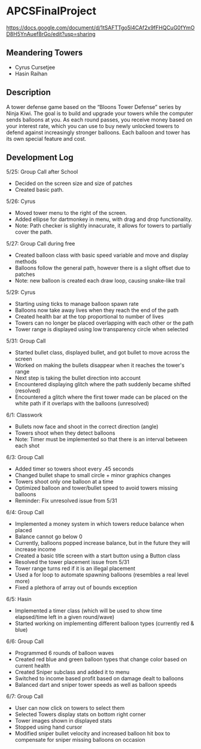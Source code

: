 # APCSFinalProject

https://docs.google.com/document/d/1tSAFTTgo5l4CAf2x9fFHQCuG0fYmOD8H5YnAuef8rGo/edit?usp=sharing

## Meandering Towers
- Cyrus Cursetjee
- Hasin Raihan

## Description
A tower defense game based on the “Bloons Tower Defense” series by Ninja Kiwi. The goal is to build and upgrade your towers while the computer sends balloons at you. As each round passes, you receive money based on your interest rate, which you can use to buy newly unlocked towers to defend against increasingly stronger balloons. Each balloon and tower has its own special feature and cost.

## Development Log

5/25: Group Call after School
- Decided on the screen size and size of patches
- Created basic path.

5/26: Cyrus
- Moved tower menu to the right of the screen.
- Added ellipse for dartmonkey in menu, with drag and drop functionality.
- Note: Path checker is slightly innacurate, it allows for towers to partially cover the path.

5/27: Group Call during free
- Created balloon class with basic speed variable and move and display methods
- Balloons follow the general path, however there is a slight offset due to patches
- Note: new balloon is created each draw loop, causing snake-like trail

5/29: Cyrus
- Starting using ticks to manage balloon spawn rate
- Balloons now take away lives when they reach the end of the path
- Created health bar at the top proportional to number of lives
- Towers can no longer be placed overlapping with each other or the path
- Tower range is displayed using low transparency circle when selected

5/31: Group Call
- Started bullet class, displayed bullet, and got bullet to move across the screen
- Worked on making the bullets disappear when it reaches the tower's range
- Next step is taking the bullet direction into account
- Encountered displaying glitch where the path suddenly became shifted (resolved)
- Encountered a glitch where the first tower made can be placed on the white path if it overlaps with the balloons (unresolved)

6/1: Classwork
- Bullets now face and shoot in the correct direction (angle)
- Towers shoot when they detect balloons
- Note: Timer must be implemented so that there is an interval between each shot

6/3: Group Call
- Added timer so towers shoot every .45 seconds
- Changed bullet shape to small circle + minor graphics changes
- Towers shoot only one balloon at a time
- Optimized balloon and tower/bullet speed to avoid towers missing balloons
- Reminder: Fix unresolved issue from 5/31

6/4: Group Call
- Implemented a money system in which towers reduce balance when placed
- Balance cannot go below 0
- Currently, balloons popped increase balance, but in the future they will increase income
- Created a basic title screen with a start button using a Button class
- Resolved the tower placement issue from 5/31
- Tower range turns red if it is an illegal placement
- Used a for loop to automate spawning balloons (resembles a real level more)
- Fixed a plethora of array out of bounds exception

6/5: Hasin
- Implemented a timer class (which will be used to show time elapsed/time left in a given round/wave)
- Started working on implementing different balloon types (currently red & blue)

6/6: Group Call
- Programmed 6 rounds of balloon waves
- Created red blue and green balloon types that change color based on current health
- Created Sniper subclass and added it to menu
- Switched to income based profit based on damage dealt to balloons
- Balanced dart and sniper tower speeds as well as balloon speeds

6/7: Group Call
- User can now click on towers to select them
- Selected Towers display stats on bottom right corner
- Tower images shown in displayed stats
- Stopped using hand cursor
- Modified sniper bullet velocity and increased balloon hit box to compensate for sniper missing balloons on occasion
